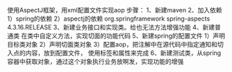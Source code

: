 使用AspectJ框架，用xml配置文件实现aop
步骤：
    1、新建maven
    2、加入依赖
        1）spring的依赖
        2）aspectj的依赖
                <dependency>
                  <groupId>org.springframework</groupId>
                  <artifactId>spring-aspects</artifactId>
                  <version>4.3.16.RELEASE</version>
                </dependency>
    3、新建业务接口和实现类。给也无法方法增强功能
    4、新建普通类
        在类中自定义方法，实现切面的功能代码
    5、新建spring的配置文件
        1）声明目标类对象
        2）声明切面类对象
        3）配置aop，把注解中在源代码中指定通知和切入点的内容，放到配置文件，
            使用标签和属性来完成
    6、新建测试类，从spring容器中获取对象，通过这个对象执行业务放啊发，实现功能的增强